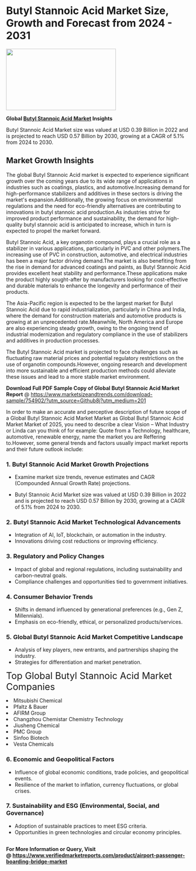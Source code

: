 <H1>Butyl Stannoic Acid Market Size, Growth and Forecast from 2024 - 2031</H1><img class="aligncenter size-medium wp-image-584254" src="https://thirdeyenews.in/wp-content/uploads/2024/09/Global-Market-Research-300x168.jpeg" alt="" width="300" height="168" /><p><strong>Global&nbsp;<a href="https://www.marketsizeandtrends.com/download-sample/754902/?utm_source=Github8j?utm_medium=201">Butyl Stannoic Acid Market</a> Insights</strong></p><p>Butyl Stannoic Acid Market size was valued at USD 0.39 Billion in 2022 and is projected to reach USD 0.57 Billion by 2030, growing at a CAGR of 5.1% from 2024 to 2030.</p><p><h2>Market Growth Insights</h2> <p>The global Butyl Stannoic Acid market is expected to experience significant growth over the coming years due to its wide range of applications in industries such as coatings, plastics, and automotive.Increasing demand for high-performance stabilizers and additives in these sectors is driving the market's expansion.Additionally, the growing focus on environmental regulations and the need for eco-friendly alternatives are contributing to innovations in butyl stannoic acid production.As industries strive for improved product performance and sustainability, the demand for high-quality butyl stannoic acid is anticipated to increase, which in turn is expected to propel the market forward.</p> <p>Butyl Stannoic Acid, a key organotin compound, plays a crucial role as a stabilizer in various applications, particularly in PVC and other polymers.The increasing use of PVC in construction, automotive, and electrical industries has been a major factor driving demand.The market is also benefiting from the rise in demand for advanced coatings and paints, as Butyl Stannoic Acid provides excellent heat stability and performance.These applications make the product highly sought-after by manufacturers looking for cost-effective and durable materials to enhance the longevity and performance of their products.</p> <p>The Asia-Pacific region is expected to be the largest market for Butyl Stannoic Acid due to rapid industrialization, particularly in China and India, where the demand for construction materials and automotive products is growing at an unprecedented rate.Meanwhile, North America and Europe are also experiencing steady growth, owing to the ongoing trend of industrial modernization and regulatory compliance in the use of stabilizers and additives in production processes.</p> <p>The Butyl Stannoic Acid market is projected to face challenges such as fluctuating raw material prices and potential regulatory restrictions on the use of organotin compounds.However, ongoing research and development into more sustainable and efficient production methods could alleviate these issues and lead to a more stable market environment.</p> <p><span class=""><strong>Download Full PDF Sample Copy of Global Butyl Stannoic Acid Market Report</strong> @ <a href="https://www.marketsizeandtrends.com/download-sample/754902/?utm_source=Github8j?utm_medium=201" target="_blank">https://www.marketsizeandtrends.com/download-sample/754902/?utm_source=Github8j?utm_medium=201</a></span></p><p>In order to make an accurate and perceptive description of future scope of a Global&nbsp;Butyl Stannoic Acid Market Market as Global&nbsp;Butyl Stannoic Acid Market Market of 2025, you need to describe a clear Vision &ndash; What Industry or Linda can you think of for example: Quote from a Technology, healthcare, automotive, renewable energy, name the market you are Reffering to.However, some general trends and factors usually impact market reports and their future outlook include:</p><h3>1.&nbsp;<strong>Butyl Stannoic Acid Market Growth Projections</strong></h3><ul><li>Examine market size trends, revenue estimates and CAGR (Compounded Annual Growth Rate) projections.</li><li><p>Butyl Stannoic Acid Market size was valued at USD 0.39 Billion in 2022 and is projected to reach USD 0.57 Billion by 2030, growing at a CAGR of 5.1% from 2024 to 2030.</p></li></ul><h3>2.&nbsp;<strong>Butyl Stannoic Acid Market Technological Advancements</strong></h3><ul><li>Integration of AI, IoT, blockchain, or automation in the industry.</li><li>Innovations driving cost reductions or improving efficiency.</li></ul><h3>3.&nbsp;<strong>Regulatory and Policy Changes</strong></h3><ul><li>Impact of global and regional regulations, including sustainability and carbon-neutral goals.</li><li>Compliance challenges and opportunities tied to government initiatives.</li></ul><h3>4.&nbsp;<strong>Consumer Behavior Trends</strong></h3><ul><li>Shifts in demand influenced by generational preferences (e.g., Gen Z, Millennials).</li><li>Emphasis on eco-friendly, ethical, or personalized products/services.</li></ul><h3>5.&nbsp;<strong>Global Butyl Stannoic Acid Market Competitive Landscape</strong></h3><ul><li>Analysis of key players, new entrants, and partnerships shaping the industry.</li><li>Strategies for differentiation and market penetration.</li></ul><p data-pm-slice="1 1 []"><span style="color: inherit; font-family: inherit; font-size: 25px;">Top Global Butyl Stannoic Acid Market Companies</span></p><div class="" data-test-id=""><p><li>Mitsubishi Chemical</li><li> Pfaltz & Bauer</li><li> AFIRM Group</li><li> Changzhou Chemistar Chemistry Technology</li><li> Jiusheng Chemical</li><li> PMC Group</li><li> Sinfoo Biotech</li><li> Vesta Chemicals</li></p></div><h3>6.&nbsp;<strong>Economic and Geopolitical Factors</strong></h3><ul><li>Influence of global economic conditions, trade policies, and geopolitical events.</li><li>Resilience of the market to inflation, currency fluctuations, or global crises.</li></ul><h3>7.&nbsp;<strong>Sustainability and ESG (Environmental, Social, and Governance)</strong></h3><ul><li>Adoption of sustainable practices to meet ESG criteria.</li><li>Opportunities in green technologies and circular economy principles.</li></ul><h2><strong style="font-size: 14px;">For More Information or Query, Visit @&nbsp;</strong><a style="background-color: #ffffff; font-size: 14px;" href="https://www.marketsizeandtrends.com/report/butyl-stannoic-acid-market/" target="_blank">https://www.verifiedmarketreports.com/product/airport-passenger-boarding-bridge-market</a></h2>
